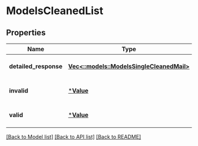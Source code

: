 # ModelsCleanedList

## Properties
Name | Type | Description | Notes
------------ | ------------- | ------------- | -------------
**detailed_response** | [**Vec<::models::ModelsSingleCleanedMail>**](models.SingleCleanedMail.md) |  | [optional] [default to null]
**invalid** | [***Value**](Value.md) |  | [optional] [default to null]
**valid** | [***Value**](Value.md) |  | [optional] [default to null]

[[Back to Model list]](../README.md#documentation-for-models) [[Back to API list]](../README.md#documentation-for-api-endpoints) [[Back to README]](../README.md)


